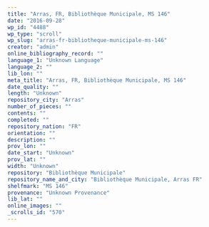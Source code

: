 ```yaml
---
title: "Arras, FR, Bibliothèque Municipale, MS 146"
date: "2016-09-28"
wp_id: "4488"
wp_type: "scroll"
wp_slug: "arras-fr-bibliotheque-municipale-ms-146"
creator: "admin"
online_bibliography_record: ""
language_1: "Unknown Language"
language_2: ""
lib_lon: ""
meta_title: "Arras, FR, Bibliothèque Municipale, MS 146"
date_quality: ""
length: "Unknown"
repository_city: "Arras"
number_of_pieces: ""
contents: ""
completed: ""
repository_nation: "FR"
orientation: ""
description: ""
prov_lon: ""
date_start: "Unknown"
prov_lat: ""
width: "Unknown"
repository: "Bibliothèque Municipale"
repository_name_and_city: "Bibliothèque Municipale, Arras FR"
shelfmark: "MS 146"
provenance: "Unknown Provenance"
lib_lat: ""
online_images: ""
_scrolls_id: "570"
---
```



